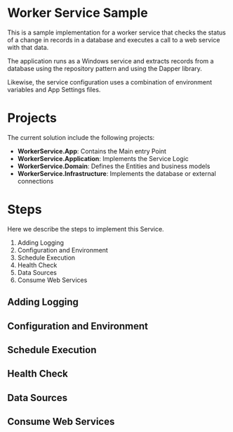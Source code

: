 # Worker Service Sample
This is a sample implementation for a worker service that checks the status of a change in records in a database and executes a call to a web service with that data.

The application runs as a Windows service and extracts records from a database using the repository pattern and using the Dapper library.

Likewise, the service configuration uses a combination of environment variables and App Settings files.

# Projects
The current solution include the following projects:

- **WorkerService.App**: Contains the Main entry Point
- **WorkerService.Application**: Implements the Service Logic
- **WorkerService.Domain**: Defines the Entities and business models
- **WorkerService.Infrastructure**: Implements the database or external connections


# Steps
Here we describe the steps to implement this Service.

1. Adding Logging
2. Configuration and Environment
3. Schedule Execution
4. Health Check
5. Data Sources
6. Consume Web Services


## Adding Logging
## Configuration and Environment
## Schedule Execution
## Health Check
## Data Sources
## Consume Web Services


